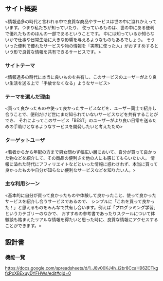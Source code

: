 # <BEST>

## サイト概要
<情報過多の時代と言われる中で良質な商品やサービスは世の中に溢れかえっています。つまり私たちが知っていたり、
使っているものは、世の中にある便利で優れたもののほんの一部であるということです。
中には知っているか知らないかで仕事や日常生活に大きな影響を与えるようなものもあるでしょう。
そういった便利で優れたサービスや物の情報を「実際に使った人」がおすすめするという形で良質な情報を共有できるサービスです。>

### サイトテーマ
<情報過多の時代に本当に良いものを共有し、このサービスのユーザーがより良い生活を送る上で「手放せなくなる」ようなサービス>

### テーマを選んだ理由
<買って良かったものや使って良かったサービスなどを、ユーザー同士で紹介し合うことで、便利だけど世にまだ知られていないサービスなどを共有することができ、
それによってこのサービス「BEST」のユーザーがより良い日常を送るための手助けとなるようなサービスを開発したいと考えたため>

### ターゲットユーザ
<若者からから年配の方まで男女問わず幅広い層において、自分が買って良かった物などを紹介して、その商品の便利さを他の人にも感じてもらいたい人。
情報に溢れた時代にアフィリエイトなどといった情報に惑わされず、本当に買って良かったものや自分が知らない便利なサービスなどを知りたい人。>

### 主な利用シーン
<基本的に自分が買って良かったものや体験して良かったこと、使って良かったサービスを紹介し合うサービスであるので、
シンプルに「これを買って良かった！」と思えるものをみんなで共有し合います。例えば「プログラミング学習」というカテゴリーのなかで、
おすすめの参考書であったりスクールについて体験談も踏まえたリアルな情報を得たいと思った時に、良質な情報にアクセスすることができます。>

## 設計書

### 機能一覧
<https://docs.google.com/spreadsheets/d/1_J8v00KJ4h_i2br8CcaH96ZCTkgfxPxXBExuyDYFHWs/edit#gid=0>
